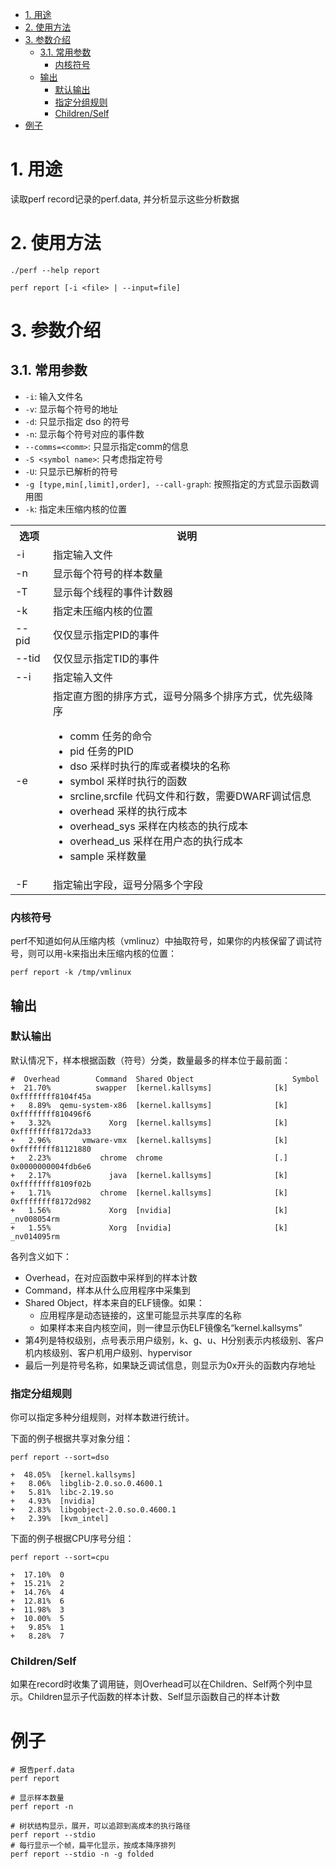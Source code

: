 
<!-- @import "[TOC]" {cmd="toc" depthFrom=1 depthTo=6 orderedList=false} -->

<!-- code_chunk_output -->

- [1. 用途](#1-用途)
- [2. 使用方法](#2-使用方法)
- [3. 参数介绍](#3-参数介绍)
  - [3.1. 常用参数](#31-常用参数)
    - [内核符号](#内核符号)
  - [输出](#输出)
    - [默认输出](#默认输出)
    - [指定分组规则](#指定分组规则)
    - [Children/Self](#childrenself)
- [例子](#例子)

<!-- /code_chunk_output -->

# 1. 用途

读取perf record记录的perf.data, 并分析显示这些分析数据

# 2. 使用方法

```
./perf --help report
```

```
perf report [-i <file> | --input=file]
```

# 3. 参数介绍

## 3.1. 常用参数

* `-i`: 输入文件名
* `-v`: 显示每个符号的地址
* `-d`: 只显示指定 dso 的符号
* `-n`: 显示每个符号对应的事件数
* `--comms=<comm>`: 只显示指定comm的信息
* `-S <symbol name>`: 只考虑指定符号 
* `-U`: 只显示已解析的符号
* `-g [type,min[,limit],order], --call-graph`: 按照指定的方式显示函数调用图
* `-k`: 指定未压缩内核的位置

<table>
    <tr>
        <th>选项</th>
        <th>说明</th>
    </tr>
    <tr>
        <td>-i</td>
        <td>指定输入文件</td>
    </tr>
    <tr>
        <td>-n</td>
        <td>显示每个符号的样本数量</td>
    </tr>
    <tr>
        <td>-T</td>
        <td>显示每个线程的事件计数器</td>
    </tr>
    <tr>
        <td>-k</td>
        <td>指定未压缩内核的位置</td>
    </tr>
    <tr>
        <td>--pid</td>
        <td>仅仅显示指定PID的事件</td>
    </tr>
    <tr>
        <td>--tid</td>
        <td>仅仅显示指定TID的事件</td>
    </tr>
    <tr>
        <td>--i</td>
        <td>指定输入文件</td>
    </tr>
    <tr>
        <td>-e</td>
        <td>
指定直方图的排序方式，逗号分隔多个排序方式，优先级降序<br>
<ul>
<li>comm 任务的命令</li>
<li>pid 任务的PID</li>
<li>dso 采样时执行的库或者模块的名称</li>
<li>symbol 采样时执行的函数</li>
<li>srcline,srcfile 代码文件和行数，需要DWARF调试信息</li>
<li>overhead 采样的执行成本</li>
<li>overhead_sys 采样在内核态的执行成本</li>
<li>overhead_us 采样在用户态的执行成本</li>
<li>sample 采样数量</li>
</ul>
        </td>
    </tr>
    <tr>
        <td>-F</td>
        <td>指定输出字段，逗号分隔多个字段</td>
    </tr>
</table>

### 内核符号

perf不知道如何从压缩内核（vmlinuz）中抽取符号，如果你的内核保留了调试符号，则可以用-k来指出未压缩内核的位置：

```
perf report -k /tmp/vmlinux
```

## 输出

### 默认输出

默认情况下，样本根据函数（符号）分类，数量最多的样本位于最前面：

```
#  Overhead        Command  Shared Object                      Symbol
+  21.70%          swapper  [kernel.kallsyms]              [k] 0xffffffff8104f45a
+   8.89%  qemu-system-x86  [kernel.kallsyms]              [k] 0xffffffff810496f6
+   3.32%             Xorg  [kernel.kallsyms]              [k] 0xffffffff8172da33
+   2.96%       vmware-vmx  [kernel.kallsyms]              [k] 0xffffffff81121880
+   2.23%           chrome  chrome                         [.] 0x0000000004fdb6e6
+   2.17%             java  [kernel.kallsyms]              [k] 0xffffffff8109f02b
+   1.71%           chrome  [kernel.kallsyms]              [k] 0xffffffff8172d982
+   1.56%             Xorg  [nvidia]                       [k] _nv008054rm
+   1.55%             Xorg  [nvidia]                       [k] _nv014095rm
```

各列含义如下：

* Overhead，在对应函数中采样到的样本计数
* Command，样本从什么应用程序中采集到
* Shared Object，样本来自的ELF镜像。如果：
  * 应用程序是动态链接的，这里可能显示共享库的名称
  * 如果样本来自内核空间，则一律显示伪ELF镜像名“kernel.kallsyms”
* 第4列是特权级别，点号表示用户级别，k、g、u、H分别表示内核级别、客户机内核级别、客户机用户级别、hypervisor
* 最后一列是符号名称，如果缺乏调试信息，则显示为0x开头的函数内存地址

### 指定分组规则

你可以指定多种分组规则，对样本数进行统计。

下面的例子根据共享对象分组：

```
perf report --sort=dso
 
+  48.05%  [kernel.kallsyms]                                                                                                                                                             
+   8.06%  libglib-2.0.so.0.4600.1                                                                                                                                                       
+   5.81%  libc-2.19.so                                                                                                                                                                  
+   4.93%  [nvidia]                                                                                                                                                                      
+   2.83%  libgobject-2.0.so.0.4600.1                                                                                                                                                    
+   2.39%  [kvm_intel]  
```

下面的例子根据CPU序号分组：

```
perf report --sort=cpu
 
+  17.10%  0                                                                                                                                                                             
+  15.21%  2                                                                                                                                                                             
+  14.76%  4                                                                                                                                                                             
+  12.81%  6                                                                                                                                                                             
+  11.98%  3                                                                                                                                                                             
+  10.00%  5                                                                                                                                                                             
+   9.85%  1                                                                                                                                                                             
+   8.28%  7  
```

### Children/Self

如果在record时收集了调用链，则Overhead可以在Children、Self两个列中显示。Children显示子代函数的样本计数、Self显示函数自己的样本计数

# 例子

```
# 报告perf.data
perf report

# 显示样本数量
perf report -n

# 树状结构显示，展开，可以追踪到高成本的执行路径
perf report --stdio
# 每行显示一个帧，扁平化显示，按成本降序排列
perf report --stdio -n -g folded
```